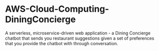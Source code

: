# AWS-Cloud-Computing-DiningConcierge
A serverless, microservice-driven web application - a Dining Concierge chatbot that sends you restaurant suggestions given a set of preferences that you provide the chatbot with through conversation.
